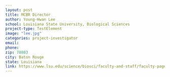 ```yaml
---
layout: post
title: MCBR Director
author: Young-Hwan Lee
school: Louisiana State University, Biological Sciences
project-type: TestElement
image: "lee.jpg"
categories: project-investigator
email: 
phone: 
zip: 70803
city: Baton Rouge
state: Louisiana
link: https://www.lsu.edu/science/biosci/faculty-and-staff/faculty-pages/lee.php
---
```

